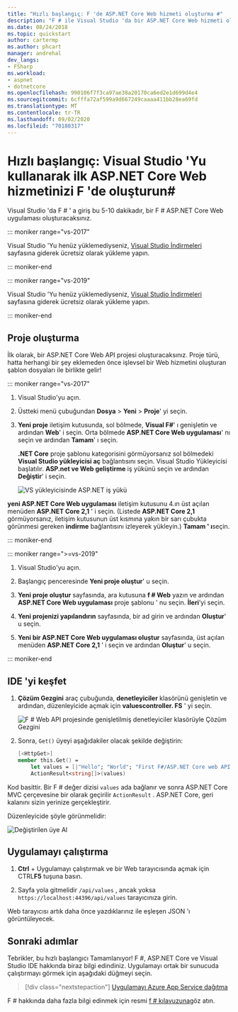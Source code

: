 ```yaml
---
title: "Hızlı başlangıç: F 'de ASP.NET Core Web hizmeti oluşturma #"
description: "F # ile Visual Studio 'da bir ASP.NET Core Web hizmeti oluşturmayı öğrenin, adım adım."
ms.date: 08/24/2018
ms.topic: quickstart
author: cartermp
ms.author: phcart
manager: andrehal
dev_langs:
- FSharp
ms.workload:
- aspnet
- dotnetcore
ms.openlocfilehash: 990106f7f3ca97ae38a20170ca6ed2e1d699d4e4
ms.sourcegitcommit: 6cfffa72af599a9d667249caaaa411bb28ea69fd
ms.translationtype: MT
ms.contentlocale: tr-TR
ms.lasthandoff: 09/02/2020
ms.locfileid: "70180317"
---
```

# <a name="quickstart-use-visual-studio-to-create-your-first-aspnet-core-web-service-in-f"></a>Hızlı başlangıç: Visual Studio 'Yu kullanarak ilk ASP.NET Core Web hizmetinizi F 'de oluşturun\#

Visual Studio 'da F # ' a giriş bu 5-10 dakikadır, bir F # ASP.NET Core Web uygulaması oluşturacaksınız.

::: moniker range="vs-2017"

Visual Studio 'Yu henüz yüklemediyseniz, [Visual Studio İndirmeleri](https://visualstudio.microsoft.com/vs/older-downloads/?utm_medium=microsoft&utm_source=docs.microsoft.com&utm_campaign=vs+2017+download) sayfasına giderek ücretsiz olarak yükleme yapın.

::: moniker-end

::: moniker range="vs-2019"

Visual Studio 'Yu henüz yüklemediyseniz, [Visual Studio İndirmeleri](https://visualstudio.microsoft.com/downloads) sayfasına giderek ücretsiz olarak yükleme yapın.

::: moniker-end

## <a name="create-a-project"></a>Proje oluşturma

İlk olarak, bir ASP.NET Core Web API projesi oluşturacaksınız. Proje türü, hatta herhangi bir şey eklemeden önce işlevsel bir Web hizmetini oluşturan şablon dosyaları ile birlikte gelir!

::: moniker range="vs-2017"

1. Visual Studio'yu açın.

2. Üstteki menü çubuğundan **Dosya** > **Yeni** > **Proje**' yi seçin.

3. **Yeni proje** iletişim kutusunda, sol bölmede, **Visual F#**' ı genişletin ve ardından **Web**' i seçin. Orta bölmede **ASP.NET Core Web uygulaması**' nı seçin ve ardından **Tamam**' ı seçin.

     **.NET Core** proje şablonu kategorisini görmüyorsanız sol bölmedeki **Visual Studio yükleyicisi aç** bağlantısını seçin. Visual Studio Yükleyicisi başlatılır. **ASP.net ve Web geliştirme** iş yükünü seçin ve ardından **Değiştir**' i seçin.

     ![VS yükleyicisinde ASP.NET iş yükü](../ide/media/quickstart-aspnet-workload.png)

**yeni ASP.NET Core Web uygulaması** iletişim kutusunu 4.ın üst açılan menüden **ASP.NET Core 2,1** ' i seçin. (Listede **ASP.NET Core 2,1** görmüyorsanız, iletişim kutusunun üst kısmına yakın bir sarı çubukta görünmesi gereken **indirme** bağlantısını izleyerek yükleyin.) **Tamam ' ı**seçin.

::: moniker-end

::: moniker range=">=vs-2019"

1. Visual Studio'yu açın.

2. Başlangıç penceresinde **Yeni proje oluştur**' u seçin.

3. **Yeni proje oluştur** sayfasında, ara kutusuna **f # Web** yazın ve ardından **ASP.NET Core Web uygulaması** proje şablonu ' nu seçin. **İleri**’yi seçin.

4. **Yeni projenizi yapılandırın** sayfasında, bir ad girin ve ardından **Oluştur**' u seçin.

5. **Yeni bir ASP.NET Core Web uygulaması oluştur** sayfasında, üst açılan menüden **ASP.NET Core 2,1** ' i seçin ve ardından **Oluştur**' u seçin.

::: moniker-end

## <a name="explore-the-ide"></a>IDE 'yi keşfet

1. **Çözüm Gezgini** araç çubuğunda, **denetleyiciler** klasörünü genişletin ve ardından, düzenleyicide açmak için **valuescontroller. FS** ' yi seçin.

   ![F # Web API projesinde genişletilmiş denetleyiciler klasörüyle Çözüm Gezgini](../ide/media/hello-world-fs-sln-explorer.png)

2. Sonra, `Get()` üyeyi aşağıdakiler olacak şekilde değiştirin:

   ```fsharp
   [<HttpGet>]
   member this.Get() =
       let values = [|"Hello"; "World"; "First F#/ASP.NET Core web API!"|]
       ActionResult<string[]>(values)
   ```

Kod basittir. Bir F # değer dizisi `values` ada bağlanır ve sonra ASP.NET Core MVC çerçevesine bir olarak geçirilir `ActionResult` . ASP.NET Core, geri kalanını sizin yerinize gerçekleştirir.

Düzenleyicide şöyle görünmelidir:

![Değiştirilen üye Al](../ide/media/hello-world-fs-get-member.png)

## <a name="run-the-application"></a>Uygulamayı çalıştırma

1. **Ctrl** + Uygulamayı çalıştırmak ve bir Web tarayıcısında açmak için CTRL**F5** tuşuna basın.

2. Sayfa yola gitmelidir `/api/values` , ancak yoksa `https://localhost:44396/api/values` tarayıcınıza girin.

Web tarayıcısı artık daha önce yazdıklarınız ile eşleşen JSON 'ı görüntüleyecek.

## <a name="next-steps"></a>Sonraki adımlar

Tebrikler, bu hızlı başlangıcı Tamamlanıyor! F #, ASP.NET Core ve Visual Studio IDE hakkında biraz bilgi edindiniz. Uygulamayı ortak bir sunucuda çalıştırmayı görmek için aşağıdaki düğmeyi seçin.

> [!div class="nextstepaction"]
> [Uygulamayı Azure App Service dağıtma](../deployment/quickstart-deploy-to-azure.md)

F # hakkında daha fazla bilgi edinmek için resmi [f # kılavuzuna](/dotnet/fsharp/index)göz atın.